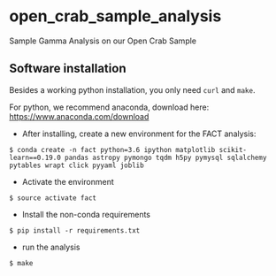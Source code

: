 # open_crab_sample_analysis

Sample Gamma Analysis on our Open Crab Sample


## Software installation

Besides a working python installation, you only need `curl` and `make`.

For python, we recommend anaconda, download here: https://www.anaconda.com/download

* After installing, create a new environment for the FACT analysis:

```
$ conda create -n fact python=3.6 ipython matplotlib scikit-learn==0.19.0 pandas astropy pymongo tqdm h5py pymysql sqlalchemy pytables wrapt click pyyaml joblib
```

* Activate the environment

```
$ source activate fact
```

* Install the non-conda requirements

```
$ pip install -r requirements.txt
```

* run the analysis

```
$ make
```
